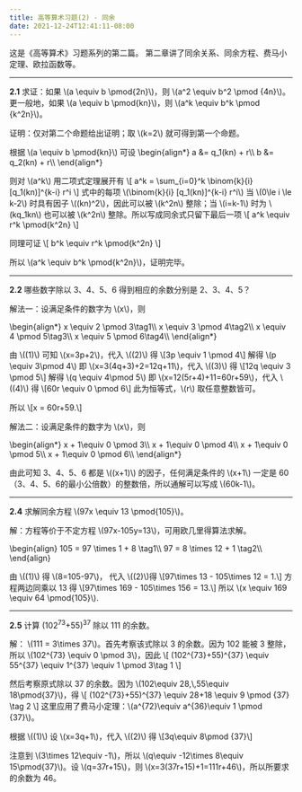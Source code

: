 ```yaml
---
title: 高等算术习题(2) - 同余
date: 2021-12-24T12:41:11-08:00
---
```


这是《高等算术》习题系列的第二篇。
第二章讲了同余关系、同余方程、费马小定理、欧拉函数等。

<!--more-->
----

__2.1__ 求证：如果 \\(a \equiv b \pmod{2n}\\)，则 \\(a^2 \equiv b^2 \pmod {4n}\\)。更一般地，如果 \\(a \equiv b \pmod{kn}\\)，则 \\(a^k \equiv b^k \pmod {k^2n}\\)。

证明：仅对第二个命题给出证明；取 \\(k=2\\) 就可得到第一个命题。

根据 \\(a \equiv b \pmod{kn}\\) 可设
\begin{align\*}
a &= q_1(kn) + r\\\\
b &= q_2(kn) + r\\\\
\end{align\*}

则对 \\(a^k\\) 用二项式定理展开有
\\[
a^k = \sum_{i=0}^k \binom{k}{i} [q_1(kn)]^{k-i} r^i
\\]
式中的每项 \\(\binom{k}{i} [q_1(kn)]^{k-i} r^i\\) 当 \\(0\le i \le k-2\\) 时具有因子 \\((kn)^2\\)，因此可以被 \\(k^2n\\) 整除；当 \\(i=k-1\\) 时为 \\(kq_1kn\\) 也可以被 \\(k^2n\\) 整除。所以写成同余式只留下最后一项
\\[
a^k \equiv r^k \pmod{k^2n}
\\]

同理可证
\\[
b^k \equiv r^k \pmod{k^2n}
\\]

所以 \\(a^k \equiv b^k \pmod{k^2n}\\)，证明完毕。

----

__2.2__ 哪些数字除以 3、4、5、6 得到相应的余数分别是 2、3、4、5？

解法一：设满足条件的数字为 \\(x\\)，则

\begin{align\*}
x \equiv 2 \pmod 3\tag1\\\\
x \equiv 3 \pmod 4\tag2\\\\
x \equiv 4 \pmod 5\tag3\\\\
x \equiv 5 \pmod 6\tag4\\\\
\end{align\*}

由 \\((1)\\) 可知 \\(x=3p+2\\)，代入 \\((2)\\) 得 \\[3p \equiv 1 \pmod 4\\]
解得 \\(p \equiv 3\pmod 4\\) 即 \\(x=3(4q+3)+2=12q+11\\)，代入 \\((3)\\) 得 \\[12q \equiv 3 \pmod 5\\]
解得 \\(q \equiv 4\pmod 5\\) 即 \\(x=12(5r+4)+11=60r+59\\)，代入 \\((4)\\) 得 \\[60r \equiv 0 \pmod 6\\]
此为恒等式，\\(r\\) 取任意整数皆可。

所以
\\[x = 60r+59.\\]

解法二：设满足条件的数字为 \\(x\\)，则

\begin{align\*}
x + 1\equiv 0 \pmod 3\\\\
x + 1\equiv 0 \pmod 4\\\\
x + 1\equiv 0 \pmod 5\\\\
x + 1\equiv 0 \pmod 6\\\\
\end{align\*}

由此可知 3、4、5、6 都是 \\((x+1)\\) 的因子，任何满足条件的 \\(x+1\\) 一定是 60 （3、4、5、6的最小公倍数）的整数倍，所以通解可以写成 \\(60k-1\\)。

----

__2.4__ 求解同余方程 \\(97x \equiv 13 \pmod{105}\\)。

解：方程等价于不定方程 \\(97x-105y=13\\)，可用欧几里得算法求解。

\begin{align}
105 = 97 \times 1 + 8 \tag1\\\\
97 = 8 \times 12 + 1 \tag2\\\\
\end{align}

由 \\((1)\\) 得 \\(8=105-97\\)， 代入 \\((2)\\)得
\\[97\times 13 - 105\times 12 = 1.\\]
方程两边同乘以 13 得
\\[97\times 169 - 105\times 156 = 13.\\]
所以 \\(x \equiv 169 \equiv 64 \pmod{105}\\).

----

__2.5__ 计算 (102<sup>73</sup>+55)<sup>37</sup> 除以 111 的余数。

解： \\(111 = 3\times 37\\)。首先考察该式除以 3 的余数。因为 102 能被 3 整除，所以 \\(102^{73} \equiv 0 \pmod 3\\)，因此
\\[
(102^{73}+55)^{37} \equiv 55^{37} \equiv 1^{37} \equiv 1 \pmod 3\tag 1
\\]

然后考察原式除以 37 的余数。因为 \\(102\equiv 28,\\,55\equiv 18\pmod{37}\\)，得
\\[
(102^{73}+55)^{37} \equiv 28+18 \equiv 9 \pmod {37} \tag 2
\\]
这里应用了费马小定理：\\(a^{72}\equiv a^{36}\equiv 1 \pmod {37}\\)。

根据 \\((1)\\) 设 \\(x=3q+1\\)，代入 \\((2)\\) 得
\\[3q\equiv 8\pmod {37}\\]

注意到 \\(3\times 12\equiv -1\\)，所以 \\(q\equiv -12\times 8\equiv 15\pmod{37}\\)。设 \\(q=37r+15\\)，则 \\(x=3(37r+15)+1=111r+46\\)，所以所要求的余数为 46。
